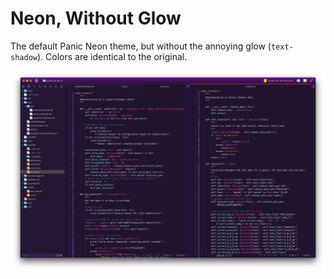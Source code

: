 # Neon, Without Glow

The default Panic Neon theme, but without the annoying glow (`text-shadow`). Colors are identical to the original.

<img src="https://raw.githubusercontent.com/ReagentX/Neon-No-Glow/main/Images/screenshot.png" alt="Neon, Without Glow Screenshot" />
